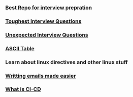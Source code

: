 
### [Best Repo for interview prepration](https://github.com/yangshun/tech-interview-handbook)

### [Toughest Interview Questions](https://www.linkedin.com/feed/update/urn:li:activity:7051419161532530688?updateEntityUrn=urn%3Ali%3Afs_feedUpdate%3A%28V2%2Curn%3Ali%3Aactivity%3A7051419161532530688%29)

### [Unexpected Interview Questions](https://www.linkedin.com/posts/atul3_most-dreaded-interview-questions-activity-7041991565157744640-19oD?utm_source=share&utm_medium=member_desktop)

### [ASCII Table](https://fastbitlab.com/wp-content/uploads/2022/05/Figure-1-15.png)

### Learn about linux directives and other linux stuff

### [Writting emails made easier](https://youtu.be/C1ciEcoa3eM)

### [What is CI-CD](https://youtu.be/tl81sSqXM4I)
